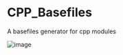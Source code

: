 # CPP_Basefiles
A basefiles generator for cpp modules

![image](https://user-images.githubusercontent.com/29986345/196561812-204a61ce-7214-4601-ac87-9cd88d2f5f8a.png)
